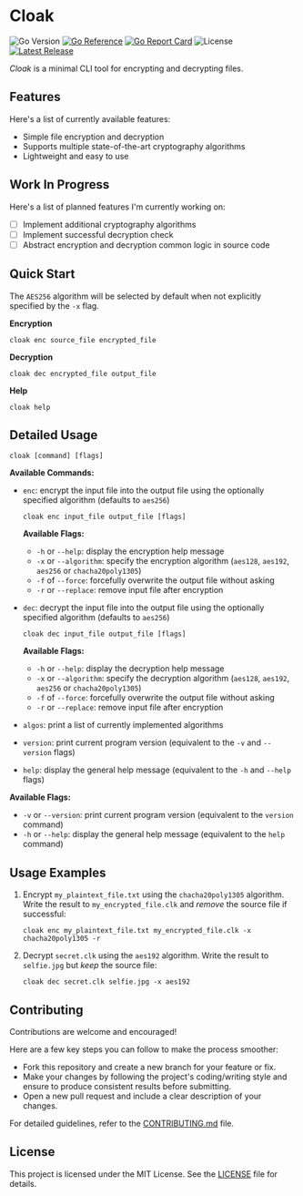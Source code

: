 # Cloak

![Go Version](https://img.shields.io/github/go-mod/go-version/astrorick/cloak)
[![Go Reference](https://pkg.go.dev/badge/github.com/astrorick/cloak.svg)](https://pkg.go.dev/github.com/astrorick/cloak)
[![Go Report Card](https://goreportcard.com/badge/github.com/astrorick/cloak)](https://goreportcard.com/report/github.com/astrorick/cloak)
![License](https://img.shields.io/github/license/astrorick/cloak)
[![Latest Release](https://img.shields.io/github/v/release/astrorick/cloak?label=release)](https://github.com/astrorick/cloak/releases)

_Cloak_ is a minimal CLI tool for encrypting and decrypting files.

## Features

Here's a list of currently available features:

- Simple file encryption and decryption
- Supports multiple state-of-the-art cryptography algorithms
- Lightweight and easy to use

## Work In Progress

Here's a list of planned features I'm currently working on:

- [ ] Implement additional cryptography algorithms
- [ ] Implement successful decryption check
- [ ] Abstract encryption and decryption common logic in source code

## Quick Start

The `AES256` algorithm will be selected by default when not explicitly specified by the `-x` flag.

**Encryption**

```
cloak enc source_file encrypted_file
```

**Decryption**

```
cloak dec encrypted_file output_file
```

**Help**

```
cloak help
```

## Detailed Usage

```
cloak [command] [flags]
```

**Available Commands:**
- `enc`: encrypt the input file into the output file using the optionally specified algorithm (defaults to `aes256`)

  ```
  cloak enc input_file output_file [flags]
  ```

  **Available Flags:**
  - `-h` or `--help`: display the encryption help message
  - `-x` or `--algorithm`: specify the encryption algorithm (`aes128`, `aes192`, `aes256` or `chacha20poly1305`)
  - `-f` of `--force`: forcefully overwrite the output file without asking
  - `-r` or `--replace`: remove input file after encryption

- `dec`: decrypt the input file into the output file using the optionally specified algorithm (defaults to `aes256`)

  ```
  cloak dec input_file output_file [flags]
  ```

  **Available Flags:**
  - `-h` or `--help`: display the decryption help message
  - `-x` or `--algorithm`: specify the decryption algorithm (`aes128`, `aes192`, `aes256` or `chacha20poly1305`)
  - `-f` of `--force`: forcefully overwrite the output file without asking
  - `-r` or `--replace`: remove input file after encryption

- `algos`: print a list of currently implemented algorithms

- `version`: print current program version (equivalent to the `-v` and `--version` flags)

- `help`: display the general help message (equivalent to the `-h` and `--help` flags)

**Available Flags:**
- `-v` or `--version`: print current program version (equivalent to the `version` command)
- `-h` or `--help`: display the general help message (equivalent to the `help` command)

## Usage Examples

1. Encrypt `my_plaintext_file.txt` using the `chacha20poly1305` algorithm. Write the result to `my_encrypted_file.clk` and _remove_ the source file if successful:

   ```
   cloak enc my_plaintext_file.txt my_encrypted_file.clk -x chacha20poly1305 -r
   ```

2. Decrypt `secret.clk` using the `aes192` algorithm. Write the result to `selfie.jpg` but _keep_ the source file:

   ```
   cloak dec secret.clk selfie.jpg -x aes192
   ```

## Contributing

Contributions are welcome and encouraged!

Here are a few key steps you can follow to make the process smoother:

- Fork this repository and create a new branch for your feature or fix.
- Make your changes by following the project's coding/writing style and ensure to produce consistent results before submitting.
- Open a new pull request and include a clear description of your changes.

For detailed guidelines, refer to the [CONTRIBUTING.md](CONTRIBUTING.md) file.

## License

This project is licensed under the MIT License. See the [LICENSE](LICENSE) file for details.
